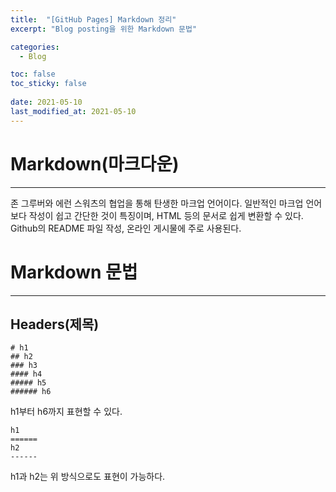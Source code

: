 ```yaml
---
title:  "[GitHub Pages] Markdown 정리"
excerpt: "Blog posting을 위한 Markdown 문법"

categories:
  - Blog

toc: false
toc_sticky: false
 
date: 2021-05-10
last_modified_at: 2021-05-10
---
```


Markdown(마크다운)
======  
---
존 그루버와 에런 스워츠의 협업을 통해 탄생한 마크업 언어이다. 일반적인 마크업 언어보다 작성이 쉽고 간단한 것이 특징이며, HTML 등의 문서로 쉽게 변환할 수 있다. Github의 README 파일 작성, 온라인 게시물에 주로 사용된다.

Markdown 문법
======  
---   
Headers(제목)
------  

    # h1
    ## h2
    ### h3
    #### h4
    ##### h5
    ###### h6  

h1부터 h6까지 표현할 수 있다.  

    h1
    ======  
    h2
    ------  

h1과 h2는 위 방식으로도 표현이 가능하다.